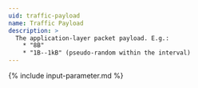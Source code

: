 ```yaml
---
uid: traffic-payload
name: Traffic Payload
description: >
  The application-layer packet payload. E.g.:
    * "8B"
    * "1B--1kB" (pseudo-random within the interval)
---
```


{% include input-parameter.md %}
